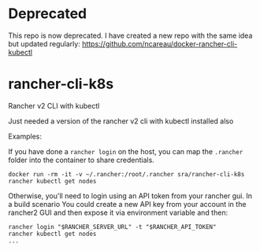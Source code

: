 # Deprecated

This repo is now deprecated. I have created a new repo with the same idea but updated regularly: https://github.com/ncareau/docker-rancher-cli-kubectl

# rancher-cli-k8s
Rancher v2 CLI with kubectl

Just needed a version of the rancher v2 cli with kubectl installed also

Examples:

If you have done a `rancher login` on the host, you can map the `.rancher` folder into the container to share credentials.

`docker run -rm -it -v ~/.rancher:/root/.rancher sra/rancher-cli-k8s rancher kubectl get nodes`

Otherwise, you'll need to login using an API token from your rancher gui. In a build scenario You could create a new API key from your account in the rancher2 GUI and then expose it via environment variable and then:

```
rancher login "$RANCHER_SERVER_URL" -t "$RANCHER_API_TOKEN"
rancher kubectl get nodes
...
```
